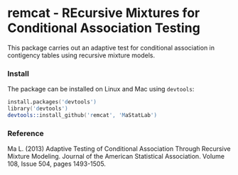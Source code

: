 # remcat - REcursive Mixtures for Conditional Association Testing

This package carries out an adaptive test for conditional association in contigency tables using recursive mixture models.

### Install
The package can be installed on Linux and Mac using `devtools`:

```S
install.packages('devtools')
library('devtools')
devtools::install_github('remcat', 'MaStatLab')
```


### Reference

Ma L. (2013) Adaptive Testing of Conditional Association Through Recursive Mixture Modeling. Journal of the American Statistical Association. Volume 108, Issue 504, pages 1493-1505.
